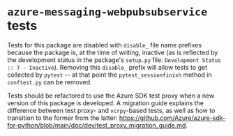 # `azure-messaging-webpubsubservice` tests

Tests for this package are disabled with `disable_` file name prefixes because the package is, at the time of writing,
inactive (as is reflected by the development status in the package's `setup.py` file:
`Development Status :: 7 - Inactive`). Removing this `disable_` prefix will allow tests to get collected by `pytest` --
at that point the `pytest_sessionfinish` method in `conftest.py` can be removed.

Tests should be refactored to use the Azure SDK test proxy when a new version of this package is developed. A migration
guide explains the difference between test proxy- and `vcrpy`-based tests, as well as how to transition to the former
from the latter: https://github.com/Azure/azure-sdk-for-python/blob/main/doc/dev/test_proxy_migration_guide.md.
